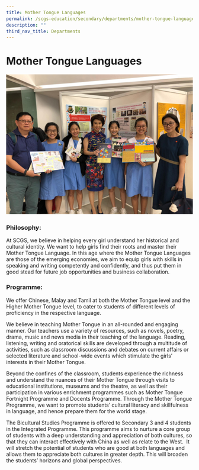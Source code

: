 ```yaml
---
title: Mother Tongue Languages
permalink: /scgs-education/secondary/departments/mother-tongue-language/
description: ""
third_nav_title: Departments
---
```


# **Mother Tongue Languages**

![](/images/WhatsApp-Image-2019-12-04.jpeg)

### Philosophy:

At SCGS, we believe in helping every girl understand her historical and cultural identity. We want to help girls find their roots and master their Mother Tongue Language. In this age where the Mother Tongue Languages are those of the emerging economies, we aim to equip girls with skills in speaking and writing competently and confidently, and thus put them in good stead for future job opportunities and business collaboration.

### Programme:

We offer Chinese, Malay and Tamil at both the Mother Tongue level and the Higher Mother Tongue level, to cater to students of different levels of proficiency in the respective language.

We believe in teaching Mother Tongue in an all-rounded and engaging manner. Our teachers use a variety of resources, such as novels, poetry, drama, music and news media in their teaching of the language. Reading, listening, writing and oratorical skills are developed through a multitude of activities, such as classroom discussions and debates on current affairs or selected literature and school-wide events which stimulate the girls’ interests in their Mother Tongue.

Beyond the confines of the classroom, students experience the richness and understand the nuances of their Mother Tongue through visits to educational institutions, museums and the theatre, as well as their participation in various enrichment programmes such as Mother Tongue Fortnight Programme and Docents Programme. Through the Mother Tongue Programme, we want to promote students’ cultural literacy and skillfulness in language, and hence prepare them for the world stage.

The Bicultural Studies Programme is offered to Secondary 3 and 4 students in the Integrated Programme. This programme aims to nurture a core group of students with a deep understanding and appreciation of both cultures, so that they can interact effectively with China as well as relate to the West.  It will stretch the potential of students who are good at both languages and allows them to appreciate both cultures in greater depth. This will broaden the students’ horizons and global perspectives.